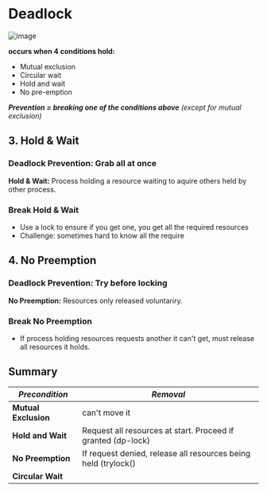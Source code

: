 # Deadlock
![image](https://user-images.githubusercontent.com/74788199/227751431-78e158c5-5ff4-49cd-b41e-6b32fd3a732c.png)

**occurs when 4 conditions hold:**
- Mutual exclusion
- Circular wait
- Hold and wait
- No pre-emption

***Prevention = breaking one of the conditions above*** *(except for mutual exclusion)*

## 3. Hold & Wait
### Deadlock Prevention: Grab all at once 
**Hold & Wait:** Process holding a resource waiting to aquire others held by other process.

### Break Hold & Wait
- Use a lock to ensure if you get one, you get all the required resources
- Challenge: sometimes hard to know all the require

## 4. No Preemption
### Deadlock Prevention: Try before locking
**No Preemption:** Resources only released voluntariry.

### Break No Preemption
- If process holding resources requests another it can't get, must release all resources it holds.

## Summary
| ***Precondition*** | ***Removal***|
| ------------------ | ------------ |
| **Mutual Exclusion** | can't move it |
| **Hold and Wait**| Request all resources at start. Proceed if granted (dp-lock) |
| **No Preemption** | If request denied, release all resources being held (trylock() |
| **Circular Wait** | |
